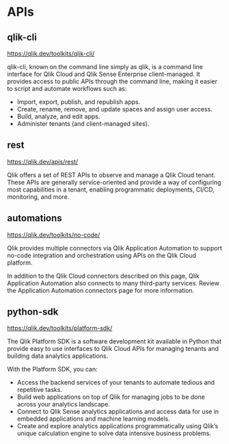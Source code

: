 # APIs

## qlik-cli
https://qlik.dev/toolkits/qlik-cli/

qlik-cli, known on the command line simply as qlik, is a command line interface for Qlik Cloud and Qlik Sense Enterprise client-managed. It provides access to public APIs through the command line, making it easier to script and automate workflows such as:

- Import, export, publish, and republish apps.
- Create, rename, remove, and update spaces and assign user access.
- Build, analyze, and edit apps.
- Administer tenants (and client-managed sites).

## rest
https://qlik.dev/apis/rest/

Qlik offers a set of REST APIs to observe and manage a Qlik Cloud tenant. These APIs are generally service-oriented and provide a way of configuring most capabilities in a tenant, enabling programmatic deployments, CI/CD, monitoring, and more.

## automations
https://qlik.dev/toolkits/no-code/

Qlik provides multiple connectors via Qlik Application Automation to support no-code integration and orchestration using APIs on the Qlik Cloud platform.

In addition to the Qlik Cloud connectors described on this page, Qlik Application Automation also connects to many third-party services. Review the Application Automation connectors page for more information.

## python-sdk
https://qlik.dev/toolkits/platform-sdk/

The Qlik Platform SDK is a software development kit available in Python that provide easy to use interfaces to Qlik Cloud APIs for managing tenants and building data analytics applications.

With the Platform SDK, you can:

- Access the backend services of your tenants to automate tedious and repetitive tasks.
- Build web applications on top of Qlik for managing jobs to be done across your analytics landscape.
- Connect to Qlik Sense analytics applications and access data for use in embedded applications and machine learning models.
- Create and explore analytics applications programmatically using Qlik’s unique calculation engine to solve data intensive business problems.
